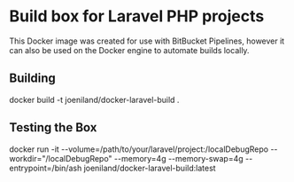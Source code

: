 # Build box for Laravel PHP projects

This Docker image was created for use with BitBucket Pipelines, however it can also be used on the Docker engine to automate builds locally.

## Building

docker build -t joeniland/docker-laravel-build .

## Testing the Box

docker run -it --volume=/path/to/your/laravel/project:/localDebugRepo --workdir="/localDebugRepo" --memory=4g --memory-swap=4g --entrypoint=/bin/ash joeniland/docker-laravel-build:latest
